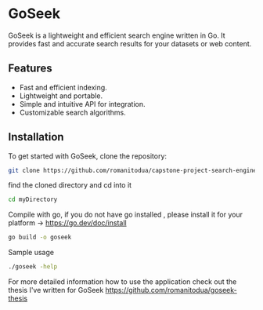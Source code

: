 # GoSeek

GoSeek is a lightweight and efficient search engine written in Go. It provides fast and accurate search results for your datasets or web content.

## Features

- Fast and efficient indexing.
- Lightweight and portable.
- Simple and intuitive API for integration.
- Customizable search algorithms.

## Installation

To get started with GoSeek, clone the repository:

```bash
git clone https://github.com/romanitodua/capstone-project-search-engine.git
```
find the cloned directory and cd into it
```bash
cd myDirectory
```
Compile with go, if you do not have go installed , please install it for your platform -> https://go.dev/doc/install
```bash
go build -o goseek
```
Sample usage 
```bash
./goseek -help
```

For more detailed information how to use the application check out the thesis I've written for GoSeek https://github.com/romanitodua/goseek-thesis

